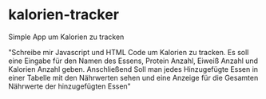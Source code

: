 # kalorien-tracker
Simple App um Kalorien zu tracken

"Schreibe mir Javascript und HTML Code um Kalorien zu tracken. Es soll eine Eingabe für den Namen des Essens, Protein Anzahl, Eiweiß Anzahl und Kalorien Anzahl geben. 
Anschließend Soll man jedes Hinzugefügte Essen in einer Tabelle mit den Nährwerten sehen und eine Anzeige für die Gesamten Nährwerte der hinzugefügten Essen"
